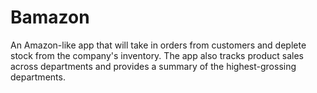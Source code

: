 # Bamazon
An Amazon-like app that will take in orders from customers and deplete stock from the company's inventory. The app also tracks product sales across departments and provides a summary of the highest-grossing departments.
